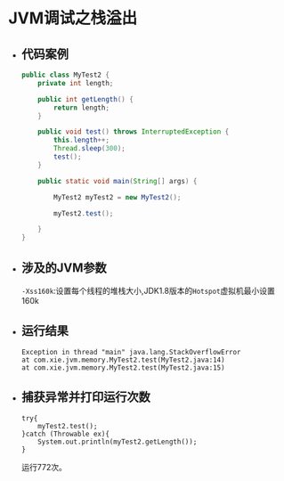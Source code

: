 # JVM调试之栈溢出

- ## 代码案例
  
    ```java
    public class MyTest2 {
        private int length;

        public int getLength() {
            return length;
        }

        public void test() throws InterruptedException {
            this.length++;
            Thread.sleep(300);
            test();
        }

        public static void main(String[] args) {

            MyTest2 myTest2 = new MyTest2();

            myTest2.test();

        }
    }
    ```

- ## 涉及的JVM参数
  
    `-Xss160k`:设置每个线程的堆栈大小,JDK1.8版本的`Hotspot`虚拟机最小设置160k

- ## 运行结果
  
    ```no
    Exception in thread "main" java.lang.StackOverflowError
    at com.xie.jvm.memory.MyTest2.test(MyTest2.java:14)
    at com.xie.jvm.memory.MyTest2.test(MyTest2.java:15)
    ```

- ## 捕获异常并打印运行次数

    ```no
    try{
        myTest2.test();
    }catch (Throwable ex){
        System.out.println(myTest2.getLength());
    }
    ```

    运行772次。
